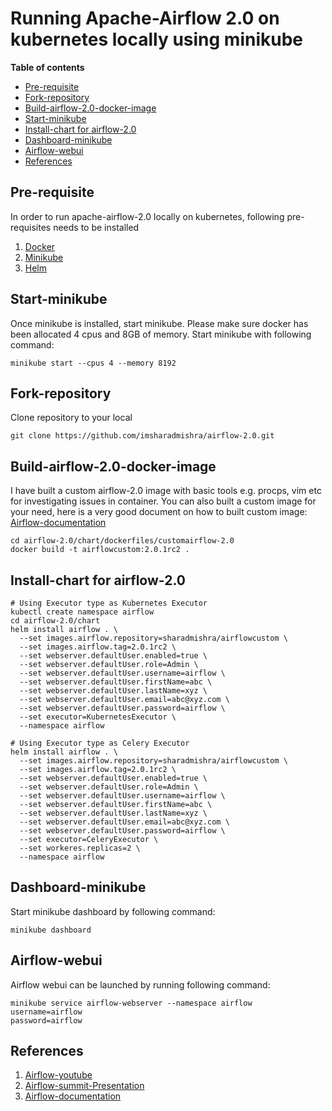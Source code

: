 
# Running Apache-Airflow 2.0 on kubernetes locally using minikube

**Table of contents**
- [Pre-requisite](#pre-requisite)
- [Fork-repository](#fork-repository)
- [Build-airflow-2.0-docker-image](#build-airflow-2.0-docker-image)
- [Start-minikube](#start-minikube)
- [Install-chart for airflow-2.0](#chart-airflow-2.0)
- [Dashboard-minikube](#dashboard-minikube)
- [Airflow-webui](#airflow-webui)
- [References](#references)

## Pre-requisite
In order to run apache-airflow-2.0 locally on kubernetes, following pre-requisites needs to be installed
1. [Docker](https://docs.docker.com/get-docker/)
2. [Minikube](https://minikube.sigs.k8s.io/docs/start/)
3. [Helm](https://helm.sh/docs/intro/install/)

## Start-minikube
Once minikube is installed, start minikube. 
Please make sure docker has been allocated 4 cpus and 8GB of memory.
Start minikube with following command:
```
minikube start --cpus 4 --memory 8192
```

## Fork-repository
Clone repository to your local
```
git clone https://github.com/imsharadmishra/airflow-2.0.git
```

## Build-airflow-2.0-docker-image
I have built a custom airflow-2.0 image with basic tools e.g. procps, vim etc for investigating issues in container.
You can also built a custom image for your need, here is a very good document on how to built custom image:
 [Airflow-documentation](https://airflow.apache.org/docs/apache-airflow/stable/production-deployment.html)
```
cd airflow-2.0/chart/dockerfiles/customairflow-2.0
docker build -t airflowcustom:2.0.1rc2 .
```

## Install-chart for airflow-2.0
```
# Using Executor type as Kubernetes Executor
kubectl create namespace airflow
cd airflow-2.0/chart
helm install airflow . \
  --set images.airflow.repository=sharadmishra/airflowcustom \
  --set images.airflow.tag=2.0.1rc2 \
  --set webserver.defaultUser.enabled=true \
  --set webserver.defaultUser.role=Admin \
  --set webserver.defaultUser.username=airflow \
  --set webserver.defaultUser.firstName=abc \
  --set webserver.defaultUser.lastName=xyz \
  --set webserver.defaultUser.email=abc@xyz.com \
  --set webserver.defaultUser.password=airflow \
  --set executor=KubernetesExecutor \
  --namespace airflow

# Using Executor type as Celery Executor
helm install airflow . \
  --set images.airflow.repository=sharadmishra/airflowcustom \
  --set images.airflow.tag=2.0.1rc2 \
  --set webserver.defaultUser.enabled=true \
  --set webserver.defaultUser.role=Admin \
  --set webserver.defaultUser.username=airflow \
  --set webserver.defaultUser.firstName=abc \
  --set webserver.defaultUser.lastName=xyz \
  --set webserver.defaultUser.email=abc@xyz.com \
  --set webserver.defaultUser.password=airflow \
  --set executor=CeleryExecutor \
  --set workeres.replicas=2 \
  --namespace airflow
```

## Dashboard-minikube
Start minikube dashboard by following command:
```
minikube dashboard
```

## Airflow-webui
Airflow webui can be launched by running following command:
```
minikube service airflow-webserver --namespace airflow
username=airflow
password=airflow
```

## References
1. [Airflow-youtube](https://www.youtube.com/watch?v=wDr3Y7q2XoI)
2. [Airflow-summit-Presentation](https://airflowsummit.org/slides/h2-ProductionContainerImages.pdf)
3. [Airflow-documentation](https://airflow.apache.org/docs/apache-airflow/stable/production-deployment.html)
